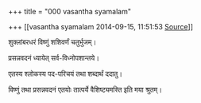 +++
title = "000 vasantha syamalam"

+++
[[vasantha syamalam	2014-09-15, 11:51:53 [Source](https://groups.google.com/g/samskrita/c/UXg09DP6QYU)]]



  

शुक्लांबरधरं विष्णुं शशिवर्णं चतुर्भुजम्।

प्रसन्नवदनं ध्यायेत् सर्व-विध्नोपशान्तये।

  

एतस्य श्लोकस्य पद-परिचयं तथा शब्दार्थं ददातु।

विष्णुं तथा प्रसन्नवदनं एतयोः तात्पर्ये वैशिष्ट्यमस्ति इति मया श्रुतम्।

  
  

